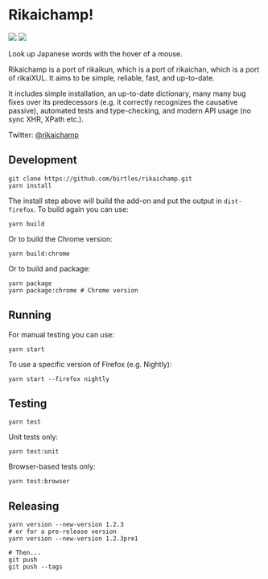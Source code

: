 # Rikaichamp!

![](https://github.com/birtles/rikaichamp/workflows/Automated%20tests/badge.svg)
![](https://api.dependabot.com/badges/status?host=github&repo=birtles/rikaichamp)

Look up Japanese words with the hover of a mouse.

Rikaichamp is a port of rikaikun, which is a port of rikaichan, which is a port
of rikaiXUL. It aims to be simple, reliable, fast, and up-to-date.

It includes simple installation, an up-to-date dictionary, many many bug fixes
over its predecessors (e.g. it correctly recognizes the causative passive),
automated tests and type-checking, and modern API usage (no sync XHR, XPath
etc.).

Twitter: [@rikaichamp](https://twitter.com/rikaichamp)

## Development

```
git clone https://github.com/birtles/rikaichamp.git
yarn install
```

The install step above will build the add-on and put the output in
`dist-firefox`. To build again you can use:

```
yarn build
```

Or to build the Chrome version:

```
yarn build:chrome
```

Or to build and package:

```
yarn package
yarn package:chrome # Chrome version
```

## Running

For manual testing you can use:

```
yarn start
```

To use a specific version of Firefox (e.g. Nightly):

```
yarn start --firefox nightly
```

## Testing

```
yarn test
```

Unit tests only:

```
yarn test:unit
```

Browser-based tests only:

```
yarn test:browser
```

## Releasing

```
yarn version --new-version 1.2.3
# or for a pre-release version
yarn version --new-version 1.2.3pre1

# Then...
git push
git push --tags
```
